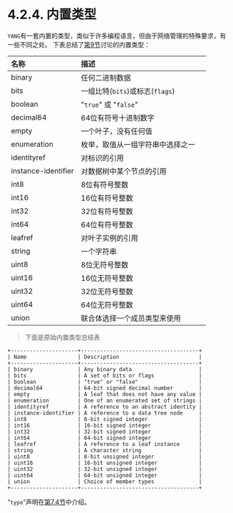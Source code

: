 # 4.2.4. 内置类型

`YANG`有一套内置的类型，类似于许多编程语言，但由于网络管理的特殊要求，有一些不同之处。 下表总结了[第9节](../section-9/README.md)讨论的内置类型：


| 名称 | 描述     |
| :------------- | :------------- |
| binary       | 任何二进制数据        |
| bits         | 一组比特(`bits`)或标志(`flags`)       |
| boolean      | "`true`" 或 "`false`" |
| decimal64    | 64位有符号十进制数字     |
| empty        | 一个叶子，没有任何值     |
| enumeration  | 枚举，取值从一组字符串中选择之一     |
| identityref  | 对标识的引用        |
| instance-identifier | 对数据树中某个节点的引用        |
| int8         | 8位有符号整数          |
| int16        | 16位有符号整数         |
| int32        | 32位有符号整数         |
| int64        | 64位有符号整数         |
| leafref      | 对叶子实例的引用        |
| string       | 一个字符串             |
| uint8        | 8位无符号整数          |
| uint16       | 16位无符号整数         |
| uint32       | 32位无符号整数         |
| uint64       | 64位无符号整数         |
| union        | 联合体选择一个成员类型来使用 |


> 下面是原始内置类型总结表

```
+---------------------+-------------------------------------+
| Name                | Description                         |
+---------------------+-------------------------------------+
| binary              | Any binary data                     |
| bits                | A set of bits or flags              |
| boolean             | "true" or "false"                   |
| decimal64           | 64-bit signed decimal number        |
| empty               | A leaf that does not have any value |
| enumeration         | One of an enumerated set of strings |
| identityref         | A reference to an abstract identity |
| instance-identifier | A reference to a data tree node     |
| int8                | 8-bit signed integer                |
| int16               | 16-bit signed integer               |
| int32               | 32-bit signed integer               |
| int64               | 64-bit signed integer               |
| leafref             | A reference to a leaf instance      |
| string              | A character string                  |
| uint8               | 8-bit unsigned integer              |
| uint16              | 16-bit unsigned integer             |
| uint32              | 32-bit unsigned integer             |
| uint64              | 64-bit unsigned integer             |
| union               | Choice of member types              |
+---------------------+-------------------------------------+
```


“`type`”声明在[第7.4节](../section-7/7.4.md)中介绍。
